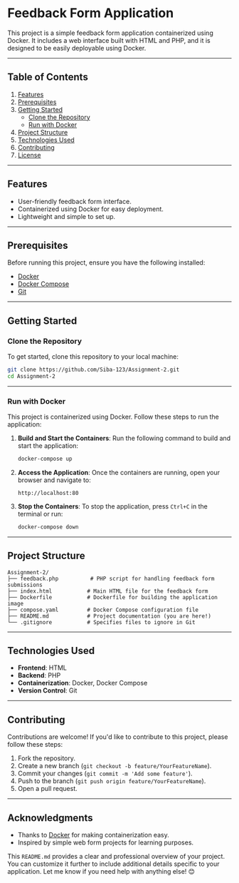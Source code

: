 # **Feedback Form Application**

This project is a simple feedback form application containerized using Docker. It includes a web interface built with HTML and PHP, and it is designed to be easily deployable using Docker.

---

## **Table of Contents**
1. [Features](#features)
2. [Prerequisites](#prerequisites)
3. [Getting Started](#getting-started)
   - [Clone the Repository](#clone-the-repository)
   - [Run with Docker](#run-with-docker)
4. [Project Structure](#project-structure)
5. [Technologies Used](#technologies-used)
6. [Contributing](#contributing)
7. [License](#license)

---

## **Features**
- User-friendly feedback form interface.
- Containerized using Docker for easy deployment.
- Lightweight and simple to set up.

---

## **Prerequisites**
Before running this project, ensure you have the following installed:
- [Docker](https://docs.docker.com/get-docker/)
- [Docker Compose](https://docs.docker.com/compose/install/)
- [Git](https://git-scm.com/)

---

## **Getting Started**

### **Clone the Repository**
To get started, clone this repository to your local machine:
```sh
git clone https://github.com/Siba-123/Assignment-2.git
cd Assignment-2
```

---

### **Run with Docker**
This project is containerized using Docker. Follow these steps to run the application:

1. **Build and Start the Containers**:
   Run the following command to build and start the application:
   ```sh
   docker-compose up
   ```

2. **Access the Application**:
   Once the containers are running, open your browser and navigate to:
   ```
   http://localhost:80
   ```

3. **Stop the Containers**:
   To stop the application, press `Ctrl+C` in the terminal or run:
   ```sh
   docker-compose down
   ```

---

## **Project Structure**
```
Assignment-2/
├── feedback.php          # PHP script for handling feedback form submissions
├── index.html           # Main HTML file for the feedback form
├── Dockerfile           # Dockerfile for building the application image
├── compose.yaml         # Docker Compose configuration file
├── README.md            # Project documentation (you are here!)
└── .gitignore           # Specifies files to ignore in Git
```

---

## **Technologies Used**
- **Frontend**: HTML
- **Backend**: PHP
- **Containerization**: Docker, Docker Compose
- **Version Control**: Git

---

## **Contributing**
Contributions are welcome! If you'd like to contribute to this project, please follow these steps:
1. Fork the repository.
2. Create a new branch (`git checkout -b feature/YourFeatureName`).
3. Commit your changes (`git commit -m 'Add some feature'`).
4. Push to the branch (`git push origin feature/YourFeatureName`).
5. Open a pull request.

---

## **Acknowledgments**
- Thanks to [Docker](https://www.docker.com/) for making containerization easy.
- Inspired by simple web form projects for learning purposes.



This `README.md` provides a clear and professional overview of your project. You can customize it further to include additional details specific to your application. Let me know if you need help with anything else! 😊
